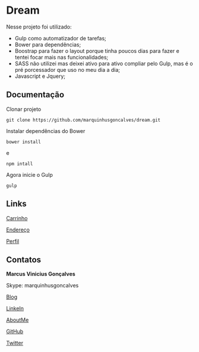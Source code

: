# Dream

Nesse projeto foi utilizado:
+ Gulp como automatizador de tarefas;
+ Bower para dependências;
+ Boostrap para fazer o layout porque tinha poucos dias para fazer e tentei focar mais nas funcionalidades;
+ SASS não utilizei mas deixei ativo para ativo  compliar pelo Gulp, mas é o pré porcessador que uso no meu dia a dia;
+ Javascript e Jquery;

## Documentação

Clonar projeto 

```
git clone https://github.com/marquinhusgoncalves/dream.git
```

Instalar dependências do Bower

```
bower install
```

e

```
npm intall
```

Agora inicie o Gulp

```
gulp
```

## Links

[Carrinho](http://oceanoweb.com.br/dream/carrinho.html)

[Endereço](http://oceanoweb.com.br/dream/endereco.html)

[Perfil](http://oceanoweb.com.br/dream/perfil.html)

## Contatos

**Marcus Vinicius Gonçalves**

Skype: marquinhusgoncalves

[Blog](http://marquinhusgoncalves.com)

[LinkeIn](http://br.linkedin.com/in/marcusviniciusgoncalves/)

[AboutMe](http://about.me/marquinhusgoncalves)

[GitHub](https://github.com/marquinhusgoncalves)

[Twitter](https://twitter.com/marquinhusgonc)
